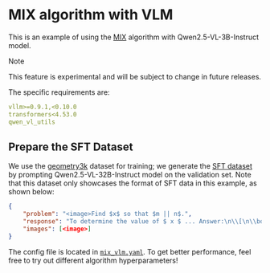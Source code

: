 # MIX algorithm with VLM

This is an example of using the [MIX](../../docs/sphinx_doc/source/tutorial/example_mix_algo.md) algorithm with Qwen2.5-VL-3B-Instruct model.

> [!NOTE]
> This feature is experimental and will be subject to change in future releases.

The specific requirements are:

```yaml
vllm>=0.9.1,<0.10.0
transformers<4.53.0
qwen_vl_utils
```

## Prepare the SFT Dataset
We use the [geometry3k](https://huggingface.co/datasets/hiyouga/geometry3k) dataset for training; we generate the [SFT dataset](https://huggingface.co/datasets/datajuicer/geometry_sft) by prompting Qwen2.5-VL-32B-Instruct model on the validation set. Note that this dataset only showcases the format of SFT data in this example, as shown below:
```json
{
    "problem": "<image>Find $x$ so that $m || n$.",
    "response": "To determine the value of $ x $ ... Answer:\n\\[\n\\boxed{63}\n\\]",
    "images": [<image>]
}
```

The config file is located in [`mix_vlm.yaml`](mix_vlm.yaml). To get better performance, feel free to try out different algorithm hyperparameters!
